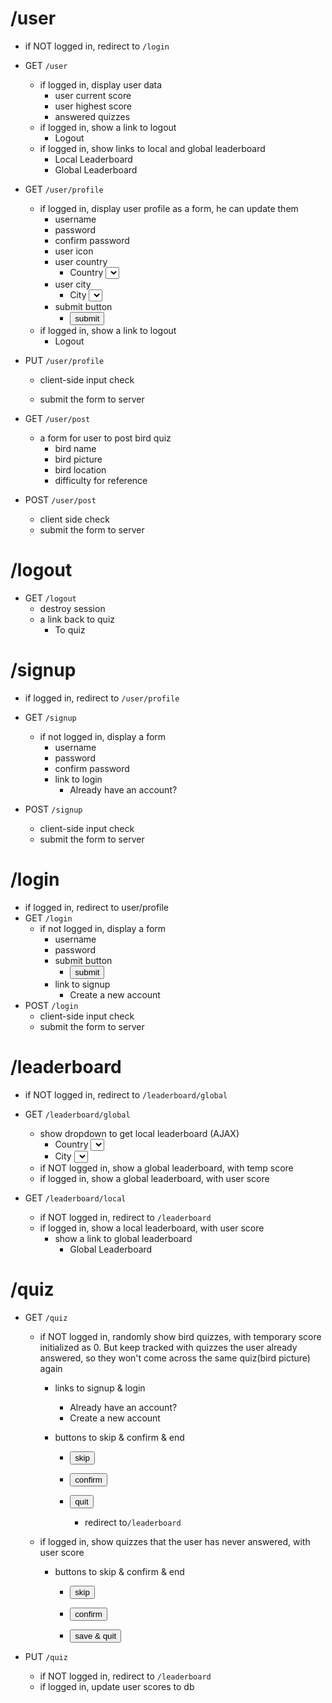 # /user

- if NOT logged in, redirect to `/login`
- GET `/user`
  - if logged in, display user data
    - user current score
    - user highest score
    - answered quizzes
  - if logged in, show a link to logout
    - <a herf="/logout">Logout</a>
  - if logged in, show links to local and global leaderboard
    - <a herf="/leaderboard/local">Local Leaderboard</a>
    - <a herf="/leaderboard/global">Global Leaderboard</a>
- GET `/user/profile`
  - if logged in, display user profile as a form, he can update them
    - username
    - password
    - confirm password
    - user icon
    - user country
      - <label for="">Country</label> <select name="" id=""></select>
    - user city
      - <label for="">City</label> <select name="" id=""></select>
    - submit button
      - <button type="submit" id="">submit</button>
  - if logged in, show a link to logout
    - <a herf="/logout">Logout</a>

- PUT `/user/profile`

  - client-side input check

  - submit the form to server

- GET `/user/post`
  - a form for user to post bird quiz
    - bird name
    - bird picture 
    - bird location
    - difficulty for reference

- POST `/user/post`
  - client side check
  - submit the form to server

# /logout

- GET `/logout`
  - destroy session
  - a link back to quiz
    - <a herf="/quiz">To quiz</a>



# /signup

- if logged in, redirect to `/user/profile`
- GET `/signup`
  - if not logged in, display a form
    - username
    - password
    - confirm password
    - link to login
      - <a herf="/login">Already have an account?</a>

- POST `/signup`
  - client-side input check
  - submit the form to server



# /login

- if logged in, redirect to user/profile
- GET `/login`
  - if not logged in, display a form
    - username
    - password
    - submit button
      - <button type="submit" id="">submit</button>
    - link to signup
      - <a herf="/signup">Create a new account</a>
- POST `/login`
  - client-side input check
  - submit the form to server



# /leaderboard

- if NOT logged in, redirect to `/leaderboard/global`

- GET `/leaderboard/global`

  - show dropdown to get local leaderboard (AJAX)
    - <label for="">Country</label> <select name="" id=""></select>
    - <label for="">City</label> <select name="" id=""></select>
  - if NOT logged in, show a global leaderboard, with temp score
  - if logged in, show a global leaderboard, with user score

- GET `/leaderboard/local`

  - if NOT logged in, redirect to `/leaderboard`
  - if logged in, show a local leaderboard, with user score
    - show a link to global leaderboard
      - <a herf="/leaderboard/global">Global Leaderboard</a>

  

# /quiz

- GET `/quiz`

  - if NOT logged in, randomly show bird quizzes, with temporary score initialized as 0. But keep tracked with quizzes the user already answered, so they won't come across the same quiz(bird picture) again

    - links to signup & login

      - <a herf="/login">Already have an account?</a>
      - <a herf="/signup">Create a new account</a>

    - buttons to skip & confirm & end

      - <button type="submit" id="">skip</button>

      - <button type="submit" id="">confirm</button>
      - <button type="submit" id="">quit</button>
        - redirect to`/leaderboard`

  - if logged in, show quizzes that the user has never answered, with user score

    - buttons to skip & confirm & end

      - <button type="submit" id="">skip</button>

      - <button type="submit" id="">confirm</button>

      - <button type="submit" id="">save & quit</button>

- PUT `/quiz`
  - if NOT logged in, redirect to `/leaderboard`
  - if logged in, update user scores to db































